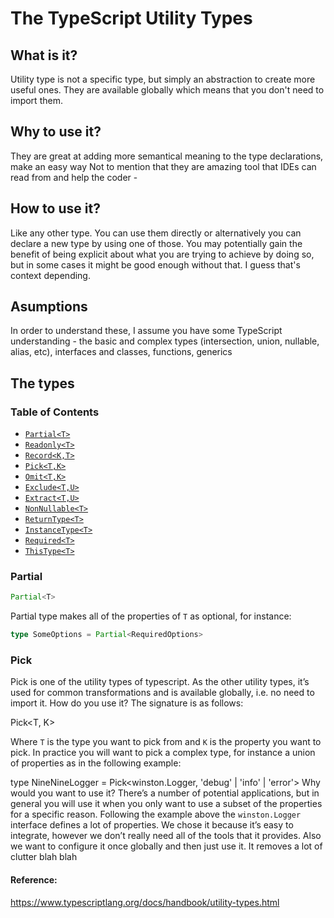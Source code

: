 # The TypeScript Utility Types

## What is it?

Utility type is not a specific type, but simply an abstraction to create more useful ones.
They are available globally which means that you don't need to import them.

## Why to use it?

They are great at adding more semantical meaning to the type declarations, make an easy way 
Not to mention that they are amazing tool that IDEs can read from and help the coder - 

## How to use it?

Like any other type. You can use them directly or alternatively you can declare a new type by using one of those.
You may potentially gain the benefit of being explicit about what you are trying to achieve by doing so,
but in some cases it might be good enough without that. I guess that's context depending.

## Asumptions

In order to understand these, I assume you have some TypeScript understanding -
the basic and complex types (intersection, union, nullable, alias, etc), interfaces and classes, functions, generics

## The types

### Table of Contents

- [`Partial<T>`](#Partial)
- [`Readonly<T>`](#Readonly)
- [`Record<K,T>`](#Record)
- [`Pick<T,K>`](#Pick)
- [`Omit<T,K>`](#Omit)
- [`Exclude<T,U>`](#Exclude)
- [`Extract<T,U>`](#Extract)
- [`NonNullable<T>`](#NonNullable)
- [`ReturnType<T>`](#ReturnType)
- [`InstanceType<T>`](#InstanceType)
- [`Required<T>`](#Required)
- [`ThisType<T>`](#ThisType)

### Partial
```typescript
Partial<T>
```
Partial type makes all of the properties of `T` as optional, for instance:
```typescript
type SomeOptions = Partial<RequiredOptions>
```


### Pick

Pick is one of the utility types of typescript.
As the other utility types, it’s used for common transformations and is available globally, i.e. no need to import it.
How do you use it?
The signature is as follows:

Pick<T, K>

Where `T` is the type you want to pick from and `K` is the property you want to pick. In practice you will want to pick a complex type, for instance a union of properties as in the following example:

type NineNineLogger = Pick<winston.Logger, 'debug' | 'info' | 'error'>
Why would you want to use it?
There’s a number of potential applications, but in general you will use it when you only want to use a subset of the properties for a specific reason. Following the example above the `winston.Logger` interface defines a lot of properties. We chose it because it’s easy to integrate, however we don’t really need all of the tools that it provides. Also we want to configure it once globally and then just use it. It removes a lot of clutter blah blah

#### Reference:
https://www.typescriptlang.org/docs/handbook/utility-types.html
